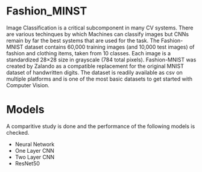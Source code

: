 # Fashion_MINST
Image Classification is a critical subcomponent in many CV systems. There are various techinques by which Machines can classify images but CNNs remain by far the best systems that are used for the task. The Fashion-MNIST dataset contains 60,000 training images (and 10,000 test images) of fashion and clothing items, taken from 10 classes. Each image is a standardized 28×28 size in grayscale (784 total pixels). Fashion-MNIST was created by Zalando as a compatible replacement for the original MNIST dataset of handwritten digits. The dataset is readily available as csv on multiple platforms and is one of the most basic datasets to get started with Computer Vision. 

# Models
A comparitive study is done and the performance of the following models is checked.
- Neural Network
- One Layer CNN
- Two Layer CNN
- ResNet50
